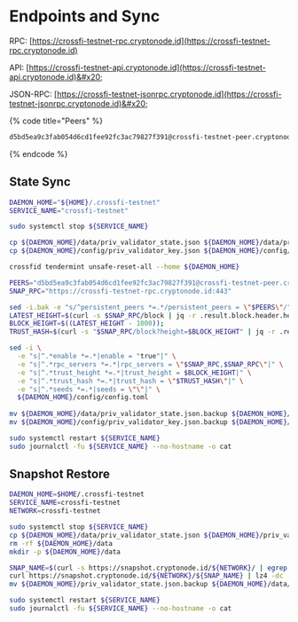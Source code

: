 # Endpoints and Sync

RPC: [https://crossfi-testnet-rpc.cryptonode.id](https://crossfi-testnet-rpc.cryptonode.id)

API: [https://crossfi-testnet-api.cryptonode.id](https://crossfi-testnet-api.cryptonode.id)&#x20;

JSON-RPC: [https://crossfi-testnet-jsonrpc.cryptonode.id](https://crossfi-testnet-jsonrpc.cryptonode.id)&#x20;

{% code title="Peers" %}
```sh
d5bd5ea9c3fab054d6cd1fee92fc3ac79827f391@crossfi-testnet-peer.cryptonode.id:20656
```
{% endcode %}

## State Sync

```sh
DAEMON_HOME="${HOME}/.crossfi-testnet"
SERVICE_NAME="crossfi-testnet"

sudo systemctl stop ${SERVICE_NAME}

cp ${DAEMON_HOME}/data/priv_validator_state.json ${DAEMON_HOME}/data/priv_validator_state.json.backup
cp ${DAEMON_HOME}/config/priv_validator_key.json ${DAEMON_HOME}/config/priv_validator_key.json.backup

crossfid tendermint unsafe-reset-all --home ${DAEMON_HOME}

PEERS="d5bd5ea9c3fab054d6cd1fee92fc3ac79827f391@crossfi-testnet-peer.cryptonode.id:20656,66bdf53ec0c2ceeefd9a4c29d7f7926e136f114a@crossfi-testnet-peer.itrocket.net:36656,4b6c13b8820fd6c1bcf5e36c3097a1b64e4e3b8c@testnet-crossfi.konsortech.xyz:11656"
SNAP_RPC="https://crossfi-testnet-rpc.cryptonode.id:443"

sed -i.bak -e "s/^persistent_peers *=.*/persistent_peers = \"$PEERS\"/" ${DAEMON_HOME}/config/config.toml 
LATEST_HEIGHT=$(curl -s $SNAP_RPC/block | jq -r .result.block.header.height);
BLOCK_HEIGHT=$((LATEST_HEIGHT - 1000));
TRUST_HASH=$(curl -s "$SNAP_RPC/block?height=$BLOCK_HEIGHT" | jq -r .result.block_id.hash) 

sed -i \
  -e "s|^.*enable *=.*|enable = "true"|" \
  -e "s|^.*rpc_servers *=.*|rpc_servers = \"$SNAP_RPC,$SNAP_RPC\"|" \
  -e "s|^.*trust_height *=.*|trust_height = $BLOCK_HEIGHT|" \
  -e "s|^.*trust_hash *=.*|trust_hash = \"$TRUST_HASH\"|" \
  -e "s|^.*seeds *=.*|seeds = \"\"|" \
  ${DAEMON_HOME}/config/config.toml
  
mv ${DAEMON_HOME}/data/priv_validator_state.json.backup ${DAEMON_HOME}/data/priv_validator_state.json
mv ${DAEMON_HOME}/config/priv_validator_key.json.backup ${DAEMON_HOME}/config/priv_validator_key.json

sudo systemctl restart ${SERVICE_NAME}
sudo journalctl -fu ${SERVICE_NAME} --no-hostname -o cat
```

## Snapshot Restore

```sh
DAEMON_HOME=$HOME/.crossfi-testnet
SERVICE_NAME=crossfi-testnet
NETWORK=crossfi-testnet

sudo systemctl stop ${SERVICE_NAME}
cp ${DAEMON_HOME}/data/priv_validator_state.json ${DAEMON_HOME}/priv_validator_state.json.backup
rm -rf ${DAEMON_HOME}/data
mkdir -p ${DAEMON_HOME}/data

SNAP_NAME=$(curl -s https://snapshot.cryptonode.id/${NETWORK}/ | egrep -o ">${NETWORK}-snapshot.*\.tar.lz4" | tr -d ">")
curl https://snapshot.cryptonode.id/${NETWORK}/${SNAP_NAME} | lz4 -dc - | tar -xf - -C ${DAEMON_HOME}/data
mv ${DAEMON_HOME}/priv_validator_state.json.backup ${DAEMON_HOME}/data/priv_validator_state.json

sudo systemctl restart ${SERVICE_NAME}
sudo journalctl -fu ${SERVICE_NAME} --no-hostname -o cat
```
